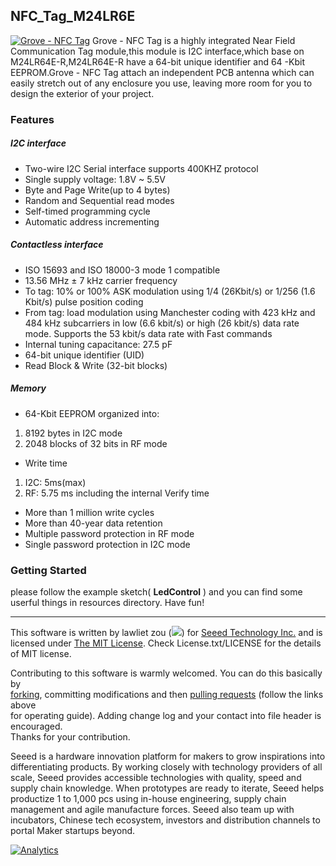 ## NFC_Tag_M24LR6E
[![Grove - NFC Tag](http://www.seeedstudio.com/depot/images/product/grove%20nfc%20tag.jpg)](http://www.seeedstudio.com/depot/Grove-NFC-Tag-p-1866.html?cPath=19_24)
Grove - NFC Tag is a highly integrated Near Field Communication Tag module,this module is I2C interface,which base on M24LR64E-R,M24LR64E-R have a 64-bit unique identifier and 64 -Kbit EEPROM.Grove - NFC Tag attach an independent PCB antenna which can easily stretch out of any enclosure you use, leaving more room for you to design the exterior of your project.

### Features

##### *I2C interface* #####
+ Two-wire I2C Serial interface supports 400KHZ protocol
+ Single supply voltage: 1.8V ~ 5.5V
+ Byte and Page Write(up to 4 bytes)
+ Random and Sequential read modes
+ Self-timed programming cycle
+ Automatic address incrementing

##### *Contactless interface* #####
+ ISO 15693 and ISO 18000-3 mode 1 compatible
+ 13.56 MHz ± 7 kHz carrier frequency
+ To tag: 10% or 100% ASK modulation using 1/4 (26Kbit/s) or 1/256 (1.6 Kbit/s) pulse position coding
+ From tag: load modulation using Manchester coding with 423 kHz and 484 kHz subcarriers in low (6.6 kbit/s) or high (26 kbit/s) data rate mode. Supports the 53 kbit/s data rate with Fast commands
+ Internal tuning capacitance: 27.5 pF
+ 64-bit unique identifier (UID)
+ Read Block & Write (32-bit blocks)

##### *Memory* #####
+ 64-Kbit EEPROM organized into:
 1. 8192 bytes in I2C mode
 2. 2048 blocks of 32 bits in RF mode 
+ Write time
 1. I2C: 5ms(max)
 2. RF: 5.75 ms including the internal Verify time
+ More than 1 million write cycles
+ More than 40-year data retention
+ Multiple password protection in RF mode
+ Single password protection in I2C mode


### Getting Started
please follow the example sketch( **LedControl** ) and you can find some userful things in resources directory. Have fun!


----

This software is written by lawliet zou (![](http://www.seeedstudio.com/wiki/images/f/f8/Email-lawliet.zou.jpg)) for [Seeed Technology Inc.](http://www.seeed.cc) and is licensed under [The MIT License](http://opensource.org/licenses/mit-license.php). Check License.txt/LICENSE for the details of MIT license.<br>

Contributing to this software is warmly welcomed. You can do this basically by<br>
[forking](https://help.github.com/articles/fork-a-repo), committing modifications and then [pulling requests](https://help.github.com/articles/using-pull-requests) (follow the links above<br>
for operating guide). Adding change log and your contact into file header is encouraged.<br>
Thanks for your contribution.

Seeed is a hardware innovation platform for makers to grow inspirations into differentiating products. By working closely with technology providers of all scale, Seeed provides accessible technologies with quality, speed and supply chain knowledge. When prototypes are ready to iterate, Seeed helps productize 1 to 1,000 pcs using in-house engineering, supply chain management and agile manufacture forces. Seeed also team up with incubators, Chinese tech ecosystem, investors and distribution channels to portal Maker startups beyond.

[![Analytics](https://ga-beacon.appspot.com/UA-46589105-3/NFC_Tag_M24LR6E)](https://github.com/igrigorik/ga-beacon)
